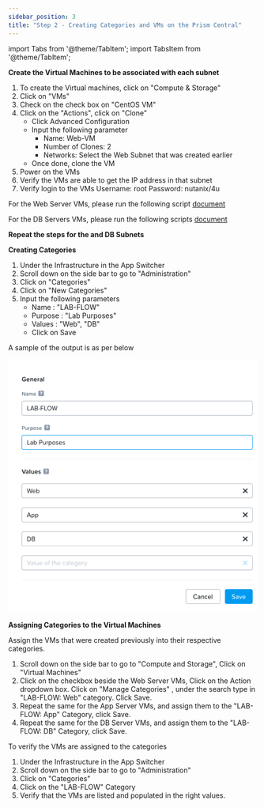 ```yaml
---
sidebar_position: 3
title: "Step 2 - Creating Categories and VMs on the Prism Central"
---
```



import Tabs from '@theme/TabItem';
import TabsItem from '@theme/TabItem';

**Create the Virtual Machines to be associated with each subnet**

1.  To create the Virtual machines, click on "Compute & Storage"
2.  Click on "VMs"
3.  Check on the check box on "CentOS VM"
4.  Click on the "Actions", click on "Clone"
    -   Click Advanced Configuration
    -   Input the following parameter
        -   Name:               Web-VM
        -   Number of Clones:   2
        -   Networks:           Select the Web Subnet that was created earlier
    -   Once done, clone the VM 
5.  Power on the VMs 
6.  Verify the VMs are able to get the IP address in that subnet 
7.  Verify login to the VMs 
    Username:   root
    Password:   nutanix/4u

For the Web Server VMs, please run the following script 
[document](/VLAN-MSEG/img/cloud-init.yaml)

For the DB Servers VMs, please run the following scripts
[document](/VLAN-MSEG/img/cloud-init-db.yaml)

**Repeat the steps for the and DB Subnets**

**Creating Categories**

1.  Under the Infrastructure in the App Switcher
2.  Scroll down on the side bar to go to "Administration"
3.  Click on "Categories"
4.  Click on "New Categories"
5.  Input the following parameters
    - Name : "LAB-FLOW"
    - Purpose : "Lab Purposes"
    - Values : "Web", "DB"
    - Click on Save

A sample of the output is as per below

![](img/categories.png)

**Assigning Categories to the Virtual Machines**

Assign the VMs that were created previously into their respective categories.

1.  Scroll down on the side bar to go to "Compute and Storage", Click on "Virtual Machines"
2.  Click on the checkbox beside the Web Server VMs, Click on the Action dropdown box. Click on "Manage Categories" , under the search type in "LAB-FLOW: Web" category. Click Save.
3.  Repeat the same for the App Server VMs, and assign them to the "LAB-FLOW: App" Category, click Save.
4.  Repeat the same for the DB Server VMs, and assign them to the "LAB-FLOW: DB" Category, click Save.

To verify the VMs are assigned to the categories

1.  Under the Infrastructure in the App Switcher
2.  Scroll down on the side bar to go to "Administration"
3.  Click on "Categories"
4.  Click on the "LAB-FLOW" Category
5.  Verify that the VMs are listed and populated in the right values.
